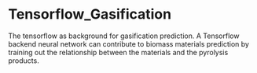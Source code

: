 # Tensorflow_Gasification
The tensorflow as background for gasification prediction.
A  Tensorflow backend neural network can contribute to biomass materials prediction by training out the relationship between the materials and the pyrolysis products. 
